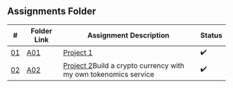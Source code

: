 ## Assignments Folder

|      #      | Folder Link  | Assignment Description                                                   | Status             |
| :---------: | ------------ | ------------------------------------------------------------------------ | ------------------ |
| [01](./A01) | [A01](./A01) | [Project 1](./A01)                                                       | :heavy_check_mark: |
| [02](./A02) | [A02](./A02) | [Project 2](./A02)Build a crypto currency with my own tokenomics service | :heavy_check_mark: |
